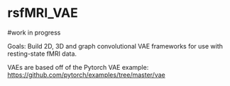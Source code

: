 # rsfMRI_VAE
#work in progress

Goals:
Build 2D, 3D and graph convolutional VAE frameworks for use with resting-state fMRI data.

VAEs are based off of the Pytorch VAE example: https://github.com/pytorch/examples/tree/master/vae
